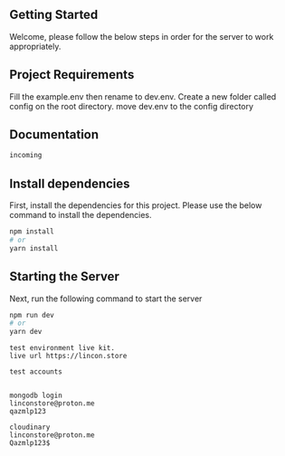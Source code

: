 
## Getting Started
Welcome, please follow the below steps in order for the server to 
work appropriately.

## Project Requirements
Fill the example.env then rename to dev.env. Create a new folder called 
config on the root directory. move dev.env to the config directory


## Documentation
```bash
incoming 
```
## Install dependencies

First, install the dependencies for this project.
Please use the below command to install the dependencies.

```bash
npm install
# or
yarn install
```

## Starting the Server
Next, run the following command to start the server

```bash
npm run dev
# or
yarn dev
```                     

```text
test environment live kit.
live url https://lincon.store

test accounts 


mongodb login
linconstore@proton.me
qazmlp123 

cloudinary 
linconstore@proton.me
Qazmlp123$


```